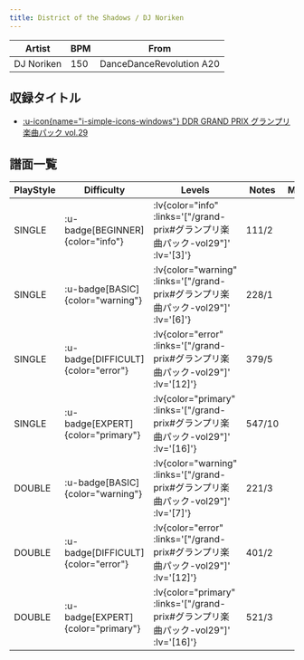 ```yaml
---
title: District of the Shadows / DJ Noriken
---
```


|Artist|BPM|From|
|------|---|----|
|DJ Noriken|150|DanceDanceRevolution A20|

## 収録タイトル

- [ :u-icon{name="i-simple-icons-windows"} DDR GRAND PRIX グランプリ楽曲パック vol.29](/grand-prix#グランプリ楽曲パック-vol29)

## 譜面一覧

|PlayStyle|Difficulty|Levels|Notes|Movie|
|---------|----------|------|-----|-----|
|SINGLE| :u-badge[BEGINNER]{color="info"} | :lv{color="info" :links='["/grand-prix#グランプリ楽曲パック-vol29"]' :lv='[3]'} |111/2||
|SINGLE| :u-badge[BASIC]{color="warning"} | :lv{color="warning" :links='["/grand-prix#グランプリ楽曲パック-vol29"]' :lv='[6]'} |228/1||
|SINGLE| :u-badge[DIFFICULT]{color="error"} | :lv{color="error" :links='["/grand-prix#グランプリ楽曲パック-vol29"]' :lv='[12]'} |379/5||
|SINGLE| :u-badge[EXPERT]{color="primary"} | :lv{color="primary" :links='["/grand-prix#グランプリ楽曲パック-vol29"]' :lv='[16]'} |547/10||
|DOUBLE| :u-badge[BASIC]{color="warning"} | :lv{color="warning" :links='["/grand-prix#グランプリ楽曲パック-vol29"]' :lv='[7]'} |221/3||
|DOUBLE| :u-badge[DIFFICULT]{color="error"} | :lv{color="error" :links='["/grand-prix#グランプリ楽曲パック-vol29"]' :lv='[12]'} |401/2||
|DOUBLE| :u-badge[EXPERT]{color="primary"} | :lv{color="primary" :links='["/grand-prix#グランプリ楽曲パック-vol29"]' :lv='[16]'} |521/3||
